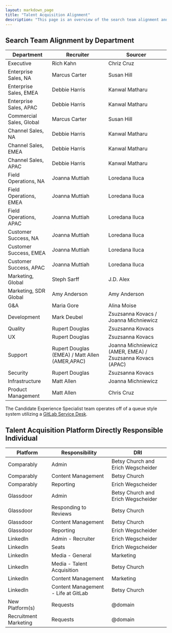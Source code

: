 ```yaml
---
layout: markdown_page
title: "Talent Acquisition Alignment"
description: "This page is an overview of the search team alignment and the talent acquisition platform directly responsible individual in talent acquisition operations and talent brand."
---
```


## Search Team Alignment by Department

| Department                    | Recruiter       | Sourcer     |
|--------------------------|-----------------|-----------------|
| Executive          | Rich Kahn   | Chriz Cruz |
| Enterprise Sales, NA | Marcus Carter |  Susan Hill |
| Enterprise Sales, EMEA | Debbie Harris |  Kanwal Matharu |
| Enterprise Sales, APAC | Debbie Harris |  Kanwal Matharu |
| Commercial Sales,	Global | Marcus Carter | Susan Hill  |
| Channel Sales, NA | Debbie Harris |  Kanwal Matharu |
| Channel Sales, EMEA | Debbie Harris |  Kanwal Matharu |
| Channel Sales, APAC | Debbie Harris |  Kanwal Matharu |
| Field Operations,	NA | Joanna Muttiah | Loredana Iluca |
| Field Operations,	EMEA | Joanna Muttiah | Loredana Iluca |
| Field Operations,	APAC | Joanna Muttiah | Loredana Iluca |
| Customer Success, NA | Joanna Muttiah | Loredana Iluca |
| Customer Success, EMEA | Joanna Muttiah | Loredana Iluca |
| Customer Success, APAC | Joanna Muttiah | Loredana Iluca |
| Marketing, Global | Steph Sarff   | J.D. Alex |
| Marketing, SDR Global | Amy Anderson  | Amy Anderson|
| G&A | Maria Gore | Alina Moise |
| Development | Mark Deubel | Zsuzsanna Kovacs / Joanna Michniewicz  |
| Quality | Rupert Douglas   | Zsuzsanna Kovacs |
| UX  | Rupert Douglas   | Zsuzsanna Kovacs  |
| Support | Rupert Douglas (EMEA) / Matt Allen (AMER,APAC)  |  Joanna Michniewicz (AMER, EMEA) / Zsuzsanna Kovacs (APAC)  |
| Security | Rupert Douglas  |  Zsuzsanna Kovacs |
| Infrastructure   | Matt Allen  | Joanna Michniewicz |
| Product Management  | Matt Allen | Chris Cruz |

The Candidate Experience Specialist team operates off of a queue style system utilizing a [GitLab Service Desk](/stages-devops-lifecycle/service-desk/).

## Talent Acquisition Platform Directly Responsible Individual

| Platform                    | Responsibility        | DRI     |
|--------------------------|-----------------|-----------------|
| Comparably | Admin  | Betsy Church and Erich Wegscheider |
| Comparably | Content Management | Betsy Church |
| Comparably | Reporting | Erich Wegscheider |
| Glassdoor | Admin  | Betsy Church and Erich Wegscheider |
| Glassdoor | Responding to Reviews  | Betsy Church |
| Glassdoor | Content Management | Betsy Church |
| Glassdoor | Reporting | Erich Wegscheider |
| LinkedIn | Admin - Recruiter  | Erich Wegscheider |
| LinkedIn | Seats | Erich Wegscheider |
| LinkedIn | Media - General | Marketing |
| LinkedIn | Media - Talent Acquisition | Betsy Church |
| LinkedIn | Content Management | Marketing |
| LinkedIn | Content Management - Life at GitLab | Betsy Church |
| New Platform(s) | Requests | @domain |
| Recruitment Marketing  | Requests | @domain |
